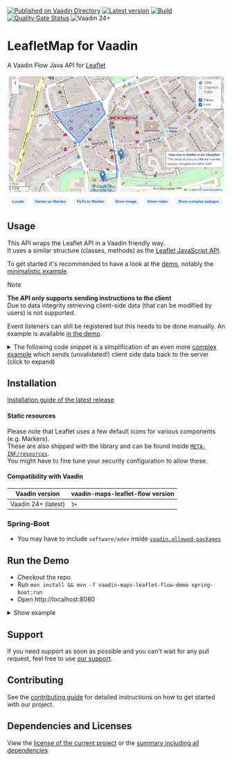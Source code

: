 [![Published on Vaadin Directory](https://img.shields.io/badge/Vaadin%20Directory-published-00b4f0?logo=vaadin)](https://vaadin.com/directory/component/leafletmap-for-vaadin)
[![Latest version](https://img.shields.io/maven-central/v/software.xdev/vaadin-maps-leaflet-flow?logo=apache%20maven)](https://mvnrepository.com/artifact/software.xdev/vaadin-maps-leaflet-flow)
[![Build](https://img.shields.io/github/actions/workflow/status/xdev-software/vaadin-maps-leaflet-flow/check-build.yml?branch=develop)](https://github.com/xdev-software/vaadin-maps-leaflet-flow/actions/workflows/check-build.yml?query=branch%3Adevelop)
[![Quality Gate Status](https://sonarcloud.io/api/project_badges/measure?project=xdev-software_vaadin-maps-leaflet-flow&metric=alert_status)](https://sonarcloud.io/dashboard?id=xdev-software_vaadin-maps-leaflet-flow)
![Vaadin 24+](https://img.shields.io/badge/Vaadin%20Platform/Flow-24+-00b4f0)

# LeafletMap for Vaadin
A Vaadin Flow Java API for [Leaflet](https://leafletjs.com/)

![demo](assets/demo.png)

## Usage

This API wraps the Leaflet API in a Vaadin friendly way.<br/>It uses a similar structure (classes, methods) as the [Leaflet JavaScript API](https://leafletjs.com/reference.html).

To get started it's recommended to have a look at the [demo](./vaadin-maps-leaflet-flow-demo), notably the [minimalistic example](./vaadin-maps-leaflet-flow-demo/src/main/java/software/xdev/vaadin/maps/leaflet/flow/demo/MinimalisticDemo.java).

> [!NOTE]
> **The API only supports sending instructions to the client**<br/>
> Due to data integrity retrieving client-side data (that can be modified by users) is not supported.
> 
> Event listeners can still be registered but this needs to be done manually. An example is available [in the demo](./vaadin-maps-leaflet-flow-demo/src/main/java/software/xdev/vaadin/maps/leaflet/flow/demo/EventDemo.java).
> 
> <details><summary>The following code snippet is a simplification of an even more <a href="./vaadin-maps-leaflet-flow-demo/src/main/java/software/xdev/vaadin/maps/leaflet/flow/demo/ComplexDemo.java#L251">complex example</a> which sends (unvalidated!) client side data back to the server (click to expand)</summary>
>
> ```java
> this.map.on("click", "e => document.getElementById('" + ID + "').$server.mapClicked(e.latlng.lat, e.latng.lng)");
> ...
> @ClientCallable
> public void mapClicked(double lat, double lng)
> {
>   LOG.info("Map clicked - lat: {}, lng: {}", lat, lng);
> }
> ```
> </details>

## Installation
[Installation guide of the latest release](https://github.com/xdev-software/vaadin-maps-leaflet-flow/releases/latest#Installation)

#### Static resources
Please note that Leaflet uses a few default icons for various components (e.g. Markers).<br/>
These are also shipped with the library and can be found inside [``META-INF/resources``](./vaadin-maps-leaflet-flow/src/main/resources/META-INF/resources/).<br/>
You might have to fine tune your security configuration to allow these.

#### Compatibility with Vaadin
| Vaadin version | vaadin-maps-leaflet-flow version |
| --- | --- |
| Vaadin 24+ (latest) | ``3+`` |

### Spring-Boot
* You may have to include ``software/xdev`` inside [``vaadin.allowed-packages``](https://vaadin.com/docs/latest/integrations/spring/configuration#configure-the-scanning-of-packages)

## Run the Demo
* Checkout the repo
* Run ``mvn install && mvn -f vaadin-maps-leaflet-flow-demo spring-boot:run``
* Open http://localhost:8080

<details>
  <summary>Show example</summary>
  
  ![demo](assets/demo.avif)
</details>

## Support
If you need support as soon as possible and you can't wait for any pull request, feel free to use [our support](https://xdev.software/en/services/support).

## Contributing
See the [contributing guide](./CONTRIBUTING.md) for detailed instructions on how to get started with our project.

## Dependencies and Licenses
View the [license of the current project](LICENSE) or the [summary including all dependencies](https://xdev-software.github.io/vaadin-maps-leaflet-flow/dependencies)

